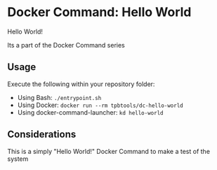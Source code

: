 # Docker Command: Hello World

Hello World!

Its a part of the Docker Command series

## Usage

Execute the following within your repository folder:

- Using Bash: `./entrypoint.sh`
- Using Docker: `docker run --rm tpbtools/dc-hello-world`
- Using docker-command-launcher: `kd hello-world`

## Considerations

This is a simply "Hello World!" Docker Command to make a test of the system